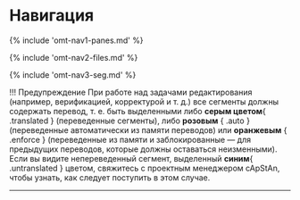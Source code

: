 # Навигация

<!-- section: navigation panes -->
{% include 'omt-nav1-panes.md' %}

<!-- section: navigation files -->
{% include 'omt-nav2-files.md' %}

<!-- section: navigation segments -->
{% include 'omt-nav3-seg.md' %}

!!! Предупреждение
    При работе над задачами редактирования (например, верификацией, корректурой и т. д.) все сегменты должны содержать перевод, т. е. быть выделенными либо **серым цветом**{ .translated } (переведенные сегменты), либо **розовым** { .auto } (переведенные автоматически из памяти переводов) или **оранжевым** { .enforce } (переведенные из памяти и заблокированные — для предыдущих переводов, которые должны оставаться неизменными). Если вы видите непереведенный сегмент, выделенный **синим**{ .untranslated } цветом, свяжитесь с проектным менеджером cApStAn, чтобы узнать, как следует поступить в этом случае.

----
